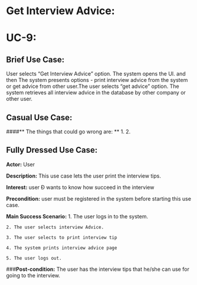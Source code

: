 # Get Interview Advice:
# UC-9:


## Brief Use Case:
User selects “Get Interview Advice” option. The system opens the UI. and then
The system presents options - print interview advice from the system or get advice from other
user.The user selects  “get advice” option. The system retrieves all interview advice in the
database by other company or other user. 



## Casual Use Case:

####** The things that could go wrong are: **
1. 
2.



## Fully Dressed Use Case:

**Actor:** User

**Description:** This use case lets the user print the interview tips.

**Interest:** user Ð wants to know how succeed in the interview

**Precondition:** user must be registered in the system before starting this use case.

**Main Success Scenario:** 
	1. The user logs in to the system.

	2. The user selects interview Advice.

	3. The user selects to print interview tip

	4. The system prints interview advice page

	5. The user logs out. 


###**Post-condition:** The user has the interview tips that he/she can use for going
                  to the interview.